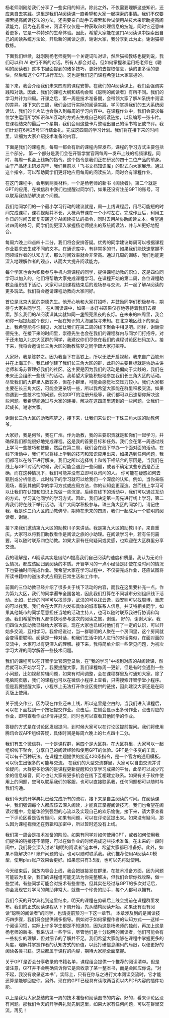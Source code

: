 杨老师刚刚给我们分享了一些实用的知识。除此之外，不仅需要理解这些知识，还应亲自去实践。这里是我们AI阅读课一直希望和大家一起探索的事情。我们不仅要探索提高阅读技法的方法，还需要亲自动手去探索和尝试使用AI技术来帮助提高阅读能力。因为在我看来，阅读不仅仅是一种获取和处理信息的技能，同时它还意味着更多，它是一种特殊的生命体验。因此，希望大家能在这门AI阅读课中探索出自己的阅读系统方法论，开启新的阅读之旅，谢谢大家，我分享到此为止。谢谢猫柳教练。

下面我们继续，就刚刚杨老师提到一个关键词叫对话，然后猫柳教练也提到说，我们可以和 AI 进行不断的对话。所有人都会对话，但如何掌握和运用杨老师在《聪明的阅读者》这本书里面提到的诸多技巧，更好的去提取信息，读的更多读的更快，然后和这个GPT进行互动。这也是我们这门课程希望让大家掌握的。

接下来，我会介绍我们未来四周的课程安排。在我们的AI阅读课上，我们会强调实践和对话。因此，我们的课程大纲和结构会和《聪明的阅读者》有所不同。我们的学习共计为四周。开课之后，第一周是技术准备期，会带领大家了解AI系统中阅读的差异。接下来的三周，我们会进行实际的阅读实践，学习掌握我们的五大系统阅读法，我们的卡片法也会融入到每周的学习内容中。在课程作业中，我们会要求每位学生运用所学知识和AI互动的方式去生成自己的阅读链接，以及编写一张卡片。在课程结束的最后一个星期，我们会用这些卡片整理出自己的读书笔记或书评。我们计划在6月25号举行结业礼，完成这四周的学习计划。我们将在接下来的时间里，详细为大家介绍技术准备的内容。

下面是我们的课程表，每周一都会有新的课程内容发布，课程的学习方式主要包括三个部分。
第一个部分是我们会在开智学堂官网每周一发布上线的视频课程。同时，每周一也会上线新的指令。这个指令是我们正在研发的四十二位产品的前身。由于产品还未研发完毕，我们目前以「飞书文档知识库」的形式向大家展示。通过这个指令，可以帮助同学们更好地应用每周的阅读技法，同时会有课程作业。

在这门课程中，会用到两类材料，一个是杨老师的新书《阅读者》，第二个就是GPT的应用。在微信群中我们也提醒过同学们，如果还没有注册GPT的账号，可以联系我协助解决这个问题。

我们给同学们的一个最小学习行动的建议就是，周一上线课程后，用尽可能短的时间完成课程，课程视频并不长，大概两节课在一个小时左右。完成作业后，利用工作日的时间去反复实践这个AI阅读技法的指令，同时去用AI协助阅读文本。希望通过四周的练习，同学们能更深入掌握杨老师提出的系统阅读法，并与AI更好地配合。

每周六晚上四点四十二分，我们将会安排答疑。优秀的同学建议每周可以根据课程作业要求去生成不同的文本。在通识库中，有非常多的书，如果我们能快速掌握不同领域作者的认知方式，那么时间效率就会非常高。通过几周的训练，我们也能更深入地理解作者的观点，从而大大提升阅读能力。

每个学区也会为积极参与手机内测课程的同学，提供课程助教的职位，这是四位同学可以加入的。他们将帮助大家完成课程学习。在课程开始的第二周，各位课程助教会组织线下活动，大家可以到课程结束后的现场参与交流，并一起了解AI阅读的更多玩法。我们将会邀请课程助教向大家问好。

首位是北京大区的崇德先生。他开心地和大家打招呼，并鼓励同学们积极参与，期待与大家共同学习。
在AI阅读课中，如果一本好书硕果仅存地等待着我们去探索，那么我们的AI阅读课其实就如同一盏照亮黑夜的夜灯。在未来的四周里，我会和你一起提起这个夜灯，一起在知识的大海里探寻未知。在北京地区线下的聚会上，我希望能与你相见，大家让我们在第二周的线下聚会中相见吧。同样，谢谢崇德先生。在接下来的时间里，崇德先生也会在我们的课程群内与同学们打招呼。对于还未加入北京大区群的同学，我建议你们尽快在我们的课程讨论区扫码加入。接下来，我将会邀请长三角大区的助教陈梦之同学跟大家打招呼。

大家好，我是陈梦之。因为我当下在高铁上，所以无法开启视频。我来自广西钦州并在上海工作。我已经创建了我们长三角大区的群，此群的主要目标就是协助主讲老师和冯苏管理好我们的社区。这主要是因为我们的活动是偏向于实践的，我们在未来还会组织一些线下的活动。我希望大家能积极地参加我们长三角大区的活动。尽管我们的大群里人数较多，但在小群里，可能会感觉社交压力较小。我们大家都主要在长三角大区，可能会更亲切一些，所以我希望大家能在群里积极交流。如果你遇到一些技术性的问题，例如GPT的注册升级等，我们都可以迅速帮你解决这些问题。我希望能通过与大家的连接，解决在这四周里遇到的一些问题，让我们一起成长。谢谢大家。

谢谢长三角大区的助教陈梦之，接下来，让我们来认识一下珠三角大区的助教何爷。

大家好，我是何爷，我在广州。作为助教，我的主要职责就是和你们一起学习，并确保我们都能很好地完成课程。这是我的首要目标和任务。我们会在第一周通过线上学习一些技巧和技能，然后在第二周，我们会在线下举办一个面对面的活动。在线下活动中，我们可以将线上学到的技巧和知识应用出来，如果遇到任何问题，我们都可以在线下进行解决。我们之所以选择线上和线下相结合的原因是，当我们在线上与GPT对话的时候，我们可能会遇到一些问题，或者不确定某些东西是否正确，而在这种情况下，我们可能并没有立即可以询问的人。
你可能在疑惑如何去甄别或分析信息，此时线下的学习就可以给我们一个深度的认知。例如，当你亲临现场，看到其他同学的学习方式或应用方法，你的认知会更深造。然而线上学习可以让我们在认知和知识上先做一些沉淀。后续在线下的活动中，我们可以通过互动的方式，学习其他同学的学习方式。因此，我们决定第一周先进行线上学习，第二周我们将在线下举行活动，请广大同学积极参与。珠三角大区的同学们，请记住我，我是珠三角大区的助教佛爷，期待在未来的四周，我们一起成为一个聪明的阅读者，谢谢。

接下来我们邀请第九大区的助教川子来讲话。我是第九大区的助教川子，来自重庆。大家可以将我们助教看作是阅读之旅的小助理。在阅读学习中，若有任何需要，可以随时联系四位助教。如果大家有任何疑问或灵感，也欢迎在大区群里分享交流。

我的理解是，AI阅读其实是借助AI提高我们自己阅读的速度和质量。我认为无论什么情况，都应该回归到阅读的本质。开智学习的一点小经验是即使在没时间的情况下也要抽时间完成作业。我希望大家在学习过程中，不仅要完成作业，还应试图将所读书籍中的道法术式应用到日常生活和工作中。

前面的三位助教已经介绍了很多关于线下活动的内容，而我在这里要补充一点。作为第九大区，我们的同学遍布全国各地，因此我们打算在不同城市分别组织线下活动。比如，长沙的同学可以找莎莎，武汉的可以找云逸，西安则可以找周博，重庆的可以找我。我们会在大区群内发布具体的城市联系人信息，并艾特相关同学。如果其他城市的同学愿意担任当地的活动主持人，也可以随时联系我进行协调和沟通。我们希望所有人都愉快地参与这次的阅读之旅，谢谢。
好的，谢谢大家。我们四位大区助教已经给大家寄语，现在大家也已经对他们有了一定的认识，可以开始多交流，互相学习。我曾经说过，当一群聪明的人聚在一个房间里，这个房间就会变得更聪明。阅读是一种对话，和我们生活中的人进行的对话类似，在面对面的交流中，大家可以有更深入的理解。接下来，我将简单介绍一些常见问题，为初次学习大课的同学解答一些技术问题。

我们的课程可以在开智学堂官网登录后，在"我的学习"中找到对应的AI阅读课，然后就可以开始学习了。我要提醒大家，我们课程每周一更新，但是有时会遇到一些小问题，比如视频剪辑问题，如果有时间调整，会在课程群里及时通知大家。除了电脑网页版，我们的课程也可以在微信小程序上查看，只需搜索开智学堂小程序。但是我要提醒大家，小程序上无法打开作业区提供的链接，因此建议大家还是在网页版上使用。

关于提交作业，因为现在作业还未上线，所以这里是空白的。当我们进入课程后，可以在下面找到一个按钮提交作业。点击后，左侧会显示出多份作业，点击对应的作业，即可查看作业详情并提交，同时也可以查看其他同学的作业。

答疑的方式是在讨论区发起提问，到时候大家可以在讨论区提前提问。我们将使用腾讯会议APP组织答疑，具体时间是每周六晚上的七点四十二分。

我们有五个微信群，一个是课程群，另四个是大区群。在大区群里，大家可以一起组织线下聚会，分享自己的阅读经验和使用GPT的体验。GPT是个多变的工具，可以有千百种玩法。在课程主题提供的接近420条指令，是一个官方的通用模板，可以衍生出很多的可能与交流。
在我们的大型交流群里，大家可以自由交流并讨论疑问。大群更多扮演的是课程更新提醒和分享学习成果的平台，此举可以减少冗余的信息噪音，同时也让大家有更多机会在线下互相建立联系。如果有关于软件使用上的问题，您可以联系我们的客服，也可以直接联系我，任何问题都可以随时与我们沟通。

我们今天的开学典礼已经完成所有的流程，接下来是自主阅读的时间。在阅读课中，我们强调每个人都应该去深入阅读，才能真正掌握阅读技巧。我们也希望在阅读过程中，您能体验到强烈的心流以及实现自己的欢乐愉悦。接下来，请大家查看一下评论区看是否有疑问。如果有问题，可以在评论区提出来。如果没有疑问，那么因为课程视频还在剪辑和加密中，所以暂时还没有上线。

我们第一周会是技术准备的阶段。如果有同学对如何使用GPT，或者如何使用我们提供的链接还不清楚，可以在做作业的时候完成这些技术准备。在未来的一段时间中，我们将会深入讨论"聪明的阅读者"这本书，希望大家都已准备好。此外，如果不能解决GPT账户问题的话，也可以随时联系我。我们推荐使用AI阅读4.0模型，使用plus账户效果会更好。如果您只有3.5版，也可以先将就使用。

今天结束后，回放内容会上线，我会把链接发在群里。在技术准备方面，因为问题可能较为复杂，我们的课程组可能无法为你完整解决，但我们会帮你找攻略，做一些尝试。有些同学可能会对技术有些害怕，但其实在经过与GPT的多次对话后，你会发现它对学习的帮助非常大，就像一个珍贵的助手，每个人都可以拥有。

我们今天的开学典礼到这里结束，明天的课程在剪辑后上线会提前在课程群里发布。我们的正式阅读课程从下下周开始，先从结构阅读开始。如果还有没有阅读“聪明的阅读者”的同学，也请提前预习一下这一章节。
本章涉及到的是阅读技巧四步骤，我们将会提供诸多指导。例如对于如何掌握作者的认知方式——这样一个阅读习惯，实际上许多学生都是不知道的，因为这是杨老师的独创，再加上这是杨老师的新书。我采访过一些学生，尽管他们是十分聪明的阅读者，他们可能会有一些初步的理解，但对细节的了解并不足。我们希望大家能够在课程中掌握更多的角度，理解并掌握作者的认知方式的价值，以此打破信息编码的局限，以便更好的阅读各类书籍。这些都属于课程的内容，期待大家能全面掌握。

关于GPT是否会分享收录的书籍名单，课程组会提供一个推荐的阅读清单。但是请注意，GPT并不会明确告诉你它是否收录了某一整本书，而是会回应你说，“对不起，我没有收录这本书”。实际上，只有在你与之进行文本阅读交流时，它才能还算是能够回应你。另外，现在的GPT已经具有读取两百页以内PDF内容的插件功能。

以上是我为大家总结的第一周的技术准备和阅读图书的内容。好的，看来评论区没有问题。那我们今天的开学典礼就先到这里，如果大家有任何问题，可以在群里交流。再见！
